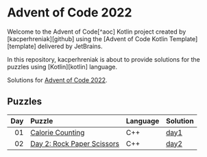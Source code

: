 # Advent of Code 2022

Welcome to the Advent of Code[^aoc] Kotlin project created by [kacperhreniak][github] using the [Advent of Code Kotlin Template][template] delivered by JetBrains.

In this repository, kacperhreniak is about to provide solutions for the puzzles using [Kotlin][kotlin] language.

Solutions for [Advent of Code 2022](https://adventofcode.com/2022).

## Puzzles

| Day | Puzzle | Language | Solution |
| --: | :----- | :------- | :------- |
| 01 | [Calorie Counting](https://adventofcode.com/2022/day/1) | C++ | [day1](src/day1) |
| 02 | [Day 2: Rock Paper Scissors](https://adventofcode.com/2022/day/2) | C++ | [day2](src/day2) |
